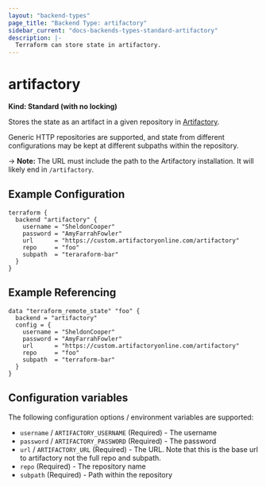 ```yaml
---
layout: "backend-types"
page_title: "Backend Type: artifactory"
sidebar_current: "docs-backends-types-standard-artifactory"
description: |-
  Terraform can store state in artifactory.
---
```


# artifactory

**Kind: Standard (with no locking)**

Stores the state as an artifact in a given repository in
[Artifactory](https://www.jfrog.com/artifactory/).

Generic HTTP repositories are supported, and state from different
configurations may be kept at different subpaths within the repository.

-> **Note:** The URL must include the path to the Artifactory installation.
It will likely end in `/artifactory`.

## Example Configuration

```hcl
terraform {
  backend "artifactory" {
    username = "SheldonCooper"
    password = "AmyFarrahFowler"
    url      = "https://custom.artifactoryonline.com/artifactory"
    repo     = "foo"
    subpath  = "teraraform-bar"
  }
}
```

## Example Referencing

```hcl
data "terraform_remote_state" "foo" {
  backend = "artifactory"
  config = {
    username = "SheldonCooper"
    password = "AmyFarrahFowler"
    url      = "https://custom.artifactoryonline.com/artifactory"
    repo     = "foo"
    subpath  = "terraform-bar"
  }
}
```

## Configuration variables

The following configuration options / environment variables are supported:

 * `username` / `ARTIFACTORY_USERNAME` (Required) - The username
 * `password` / `ARTIFACTORY_PASSWORD` (Required) - The password
 * `url` / `ARTIFACTORY_URL` (Required) - The URL. Note that this is the base url to artifactory not the full repo and subpath.
 * `repo` (Required) - The repository name
 * `subpath` (Required) - Path within the repository
